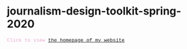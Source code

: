 # journalism-design-toolkit-spring-2020
<p><p><font face = "courier" size = "-1" color = "#e8aace">
		Click to view <a href="index.html">the homepage of my website</a><br /> 
</p>
